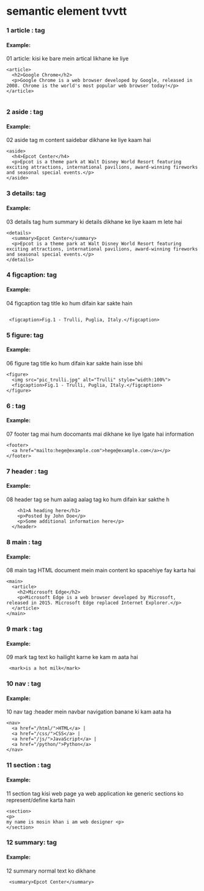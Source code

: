 # semantic element tvvtt

### 1 article : tag
#### Example:

01 article:  kisi  ke bare mein artical likhane ke liye

```
<article>
  <h2>Google Chrome</h2>
  <p>Google Chrome is a web browser developed by Google, released in 2008. Chrome is the world's most popular web browser today!</p>
</article>


```
### 2 aside : tag
#### Example:

02 aside tag m  content  saidebar dikhane ke liye kaam hai  
```
<aside>
  <h4>Epcot Center</h4>
  <p>Epcot is a theme park at Walt Disney World Resort featuring exciting attractions, international pavilions, award-winning fireworks and seasonal special events.</p>
</aside>

```
### 3 details: tag
#### Example:
 
 03 details tag hum summary ki details dikhane ke liye kaam m lete hai 
```
<details>
  <summary>Epcot Center</summary>
  <p>Epcot is a theme park at Walt Disney World Resort featuring exciting attractions, international pavilions, award-winning fireworks and seasonal special events.</p>
</details>

```
### 4 figcaption: tag
#### Example:

04  figcaption tag title ko hum difain kar sakte hain 

```

 <figcaption>Fig.1 - Trulli, Puglia, Italy.</figcaption>

```
### 5 figure: tag
#### Example:

 06 figure tag title ko hum difain kar sakte hain isse bhi 
```
<figure>
  <img src="pic_trulli.jpg" alt="Trulli" style="width:100%">
  <figcaption>Fig.1 - Trulli, Puglia, Italy.</figcaption>
</figure>
```
### 6 : tag
#### Example:


07 footer tag mai hum docomants mai dikhane ke liye lgate hai  information 
```
<footer>
  <a href="mailto:hege@example.com">hege@example.com</a></p>
</footer>

```
### 7 header : tag
#### Example:

08 header tag se hum aalag aalag tag ko hum difain kar sakthe h 

```<header>
    <h1>A heading here</h1>
    <p>Posted by John Doe</p>
    <p>Some additional information here</p>
  </header>

```
### 8 main : tag
#### Example:

08 main tag HTML document mein main content ko spacehiye fay karta hai

```
<main>
  <article>
    <h2>Microsoft Edge</h2>
    <p>Microsoft Edge is a web browser developed by Microsoft, released in 2015. Microsoft Edge replaced Internet Explorer.</p>
  </article>
</main>

```
### 9 mark : tag
#### Example:

09 mark tag text ko hailight karne ke kam m aata hai 

```
 <mark>is a hot milk</mark>

```
### 10 nav : tag
#### Example:

10 nav tag :header mein  navbar navigation banane ki kam aata ha

```
<nav>
  <a href="/html/">HTML</a> |
  <a href="/css/">CSS</a> |
  <a href="/js/">JavaScript</a> |
  <a href="/python/">Python</a>
</nav>

```
### 11 section : tag
#### Example:

11 section tag kisi  web page ya  web application ke generic sections 
 ko represent/define karta hain

```
<section>
<p>
my name is mosin khan i am web designer <p>
</section>

``` 
### 12 summary: tag
#### Example:


 12 summary normal  text ko dikhane       
```
 <summary>Epcot Center</summary>

```


